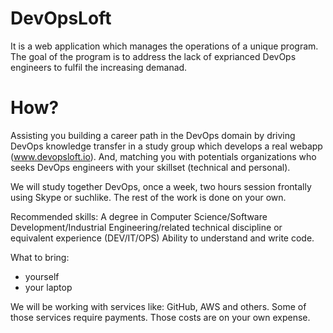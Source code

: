 # DevOpsLoft
It is a web application which manages the operations of a unique program.
The goal of the program is to address the lack of exprianced DevOps engineers to fulfil the increasing demanad.

# How?
Assisting you building a career path in the DevOps domain by driving DevOps knowledge transfer in a study group which develops a real webapp (www.devopsloft.io).
And, matching you with potentials organizations who seeks DevOps engineers with your skillset (technical and personal).

We will study together DevOps, once a week, two hours session frontally using Skype or suchlike.
The rest of the work is done on your own.

Recommended skills:
A degree in Computer Science/Software Development/Industrial Engineering/related technical discipline or equivalent experience (DEV/IT/OPS)
Ability to understand and write code.

What to bring:
* yourself
* your laptop

We will be working with services like: GitHub, AWS and others. Some of those services require payments. Those costs are on your own expense.
